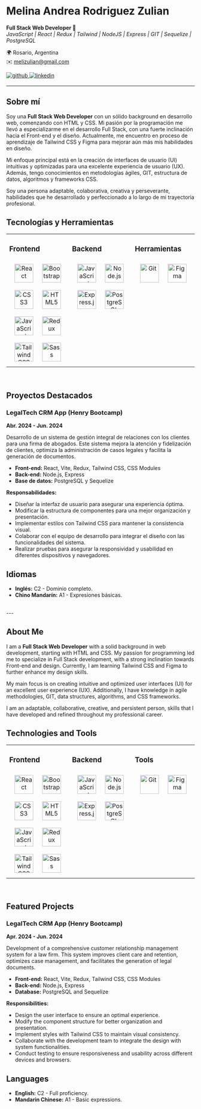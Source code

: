 # Melina Andrea Rodriguez Zulian

**Full Stack Web Developer 🚀**  
*JavaScript | React | Redux | Tailwind | NodeJS | Express | GIT | Sequelize | PostgreSQL*

🌍 Rosario, Argentina  
✉️ melizulian@gmail.com  
<div align="left">
<a href="https://github.com/melizulian" target="_blank">
<img src=https://img.shields.io/badge/github-%2324292e.svg?&style=for-the-badge&logo=github&logoColor=white alt=github style="margin-bottom: 5px;" />
</a>
<a href="https://linkedin.com/in/melizulian" target="_blank">
<img src=https://img.shields.io/badge/linkedin-%231E77B5.svg?&style=for-the-badge&logo=linkedin&logoColor=white alt=linkedin style="margin-bottom: 5px;" />
</a>  
</div>  

---

## Sobre mí

Soy una **Full Stack Web Developer** con un sólido background en desarrollo web, comenzando con HTML y CSS. Mi pasión por la programación me llevó a especializarme en el desarrollo Full Stack, con una fuerte inclinación hacia el Front-end y el diseño. Actualmente, me encuentro en proceso de aprendizaje de Tailwind CSS y Figma para mejorar aún más mis habilidades en diseño.

Mi enfoque principal está en la creación de interfaces de usuario (UI) intuitivas y optimizadas para una excelente experiencia de usuario (UX). Además, tengo conocimientos en metodologías ágiles, GIT, estructura de datos, algoritmos y frameworks CSS. 

Soy una persona adaptable, colaborativa, creativa y perseverante, habilidades que he desarrollado y perfeccionado a lo largo de mi trayectoria profesional.



## Tecnologías y Herramientas 
<table><tr><td valign="top" width="33%">


### Frontend  
<div align="center">  
<a href="https://reactjs.org/" target="_blank"><img style="margin: 10px" src="https://profilinator.rishav.dev/skills-assets/react-original-wordmark.svg" alt="React" height="50" /></a>  
<a href="https://getbootstrap.com/docs/3.4/javascript/" target="_blank"><img style="margin: 10px" src="https://profilinator.rishav.dev/skills-assets/bootstrap-plain.svg" alt="Bootstrap" height="50" /></a>  
<a href="https://www.w3schools.com/css/" target="_blank"><img style="margin: 10px" src="https://profilinator.rishav.dev/skills-assets/css3-original-wordmark.svg" alt="CSS3" height="50" /></a>  
<a href="https://en.wikipedia.org/wiki/HTML5" target="_blank"><img style="margin: 10px" src="https://profilinator.rishav.dev/skills-assets/html5-original-wordmark.svg" alt="HTML5" height="50" /></a>  
<a href="https://www.javascript.com/" target="_blank"><img style="margin: 10px" src="https://profilinator.rishav.dev/skills-assets/javascript-original.svg" alt="JavaScript" height="50" /></a>  
<a href="https://redux.js.org/" target="_blank"><img style="margin: 10px" src="https://profilinator.rishav.dev/skills-assets/redux-original.svg" alt="Redux" height="50" /></a>  
<a href="https://www.tailwindcss.com/" target="_blank"><img style="margin: 10px" src="https://profilinator.rishav.dev/skills-assets/tailwindcss.svg" alt="Tailwind CSS" height="50" /></a>  
<a href="https://sass-lang.com/" target="_blank"><img style="margin: 10px" src="https://profilinator.rishav.dev/skills-assets/sass-original.svg" alt="Sass" height="50" /></a>  
</div>

</td><td valign="top" width="33%">


### Backend  
<div align="center">  
<a href="https://www.javascript.com/" target="_blank"><img style="margin: 10px" src="https://profilinator.rishav.dev/skills-assets/javascript-original.svg" alt="JavaScript" height="50" /></a>  
<a href="https://nodejs.org/" target="_blank"><img style="margin: 10px" src="https://profilinator.rishav.dev/skills-assets/nodejs-original-wordmark.svg" alt="Node.js" height="50" /></a>  
<a href="https://expressjs.com/" target="_blank"><img style="margin: 10px" src="https://profilinator.rishav.dev/skills-assets/express-original-wordmark.svg" alt="Express.js" height="50" /></a>  
<a href="https://www.postgresql.org/" target="_blank"><img style="margin: 10px" src="https://profilinator.rishav.dev/skills-assets/postgresql-original-wordmark.svg" alt="PostgreSQL" height="50" /></a>  
</div>

</td><td valign="top" width="33%">


### Herramientas  
<div align="center">  
<a href="https://github.com/" target="_blank"><img style="margin: 10px" src="https://profilinator.rishav.dev/skills-assets/git-scm-icon.svg" alt="Git" height="50" /></a>  
<a href="https://www.figma.com/" target="_blank"><img style="margin: 10px" src="https://profilinator.rishav.dev/skills-assets/figma-icon.svg" alt="Figma" height="50" /></a>  
</div>

</td></tr></table>  

<br/>   

## Proyectos Destacados

### LegalTech CRM App (Henry Bootcamp)
**Abr. 2024 - Jun. 2024**

Desarrollo de un sistema de gestión integral de relaciones con los clientes para una firma de abogados. Este sistema mejora la atención y fidelización de clientes, optimiza la administración de casos legales y facilita la generación de documentos.

- **Front-end:** React, Vite, Redux, Tailwind CSS, CSS Modules
- **Back-end:** Node.js, Express
- **Base de datos:** PostgreSQL y Sequelize

**Responsabilidades:**
- Diseñar la interfaz de usuario para asegurar una experiencia óptima.
- Modificar la estructura de componentes para una mejor organización y presentación.
- Implementar estilos con Tailwind CSS para mantener la consistencia visual.
- Colaborar con el equipo de desarrollo para integrar el diseño con las funcionalidades del sistema.
- Realizar pruebas para asegurar la responsividad y usabilidad en diferentes dispositivos y navegadores.

## Idiomas

- **Inglés:** C2 - Dominio completo.
- **Chino Mandarín:** A1 - Expresiones básicas.

<br/> 
---

## About Me

I am a **Full Stack Web Developer** with a solid background in web development, starting with HTML and CSS. My passion for programming led me to specialize in Full Stack development, with a strong inclination towards Front-end and design. Currently, I am learning Tailwind CSS and Figma to further enhance my design skills.

My main focus is on creating intuitive and optimized user interfaces (UI) for an excellent user experience (UX). Additionally, I have knowledge in agile methodologies, GIT, data structures, algorithms, and CSS frameworks.

I am an adaptable, collaborative, creative, and persistent person, skills that I have developed and refined throughout my professional career.

## Technologies and Tools 
<table><tr><td valign="top" width="33%">

### Frontend  
<div align="center">  
<a href="https://reactjs.org/" target="_blank"><img style="margin: 10px" src="https://profilinator.rishav.dev/skills-assets/react-original-wordmark.svg" alt="React" height="50" /></a>  
<a href="https://getbootstrap.com/docs/3.4/javascript/" target="_blank"><img style="margin: 10px" src="https://profilinator.rishav.dev/skills-assets/bootstrap-plain.svg" alt="Bootstrap" height="50" /></a>  
<a href="https://www.w3schools.com/css/" target="_blank"><img style="margin: 10px" src="https://profilinator.rishav.dev/skills-assets/css3-original-wordmark.svg" alt="CSS3" height="50" /></a>  
<a href="https://en.wikipedia.org/wiki/HTML5" target="_blank"><img style="margin: 10px" src="https://profilinator.rishav.dev/skills-assets/html5-original-wordmark.svg" alt="HTML5" height="50" /></a>  
<a href="https://www.javascript.com/" target="_blank"><img style="margin: 10px" src="https://profilinator.rishav.dev/skills-assets/javascript-original.svg" alt="JavaScript" height="50" /></a>  
<a href="https://redux.js.org/" target="_blank"><img style="margin: 10px" src="https://profilinator.rishav.dev/skills-assets/redux-original.svg" alt="Redux" height="50" /></a>  
<a href="https://www.tailwindcss.com/" target="_blank"><img style="margin: 10px" src="https://profilinator.rishav.dev/skills-assets/tailwindcss.svg" alt="Tailwind CSS" height="50" /></a>  
<a href="https://sass-lang.com/" target="_blank"><img style="margin: 10px" src="https://profilinator.rishav.dev/skills-assets/sass-original.svg" alt="Sass" height="50" /></a>  
</div>

</td><td valign="top" width="33%">

### Backend  
<div align="center">  
<a href="https://www.javascript.com/" target="_blank"><img style="margin: 10px" src="https://profilinator.rishav.dev/skills-assets/javascript-original.svg" alt="JavaScript" height="50" /></a>  
<a href="https://nodejs.org/" target="_blank"><img style="margin: 10px" src="https://profilinator.rishav.dev/skills-assets/nodejs-original-wordmark.svg" alt="Node.js" height="50" /></a>  
<a href="https://expressjs.com/" target="_blank"><img style="margin: 10px" src="https://profilinator.rishav.dev/skills-assets/express-original-wordmark.svg" alt="Express.js" height="50" /></a>  
<a href="https://www.postgresql.org/" target="_blank"><img style="margin: 10px" src="https://profilinator.rishav.dev/skills-assets/postgresql-original-wordmark.svg" alt="PostgreSQL" height="50" /></a>  
</div>

</td><td valign="top" width="33%">

### Tools  
<div align="center">  
<a href="https://github.com/" target="_blank"><img style="margin: 10px" src="https://profilinator.rishav.dev/skills-assets/git-scm-icon.svg" alt="Git" height="50" /></a>  
<a href="https://www.figma.com/" target="_blank"><img style="margin: 10px" src="https://profilinator.rishav.dev/skills-assets/figma-icon.svg" alt="Figma" height="50" /></a>  
</div>

</td></tr></table>  

<br/>   

## Featured Projects

### LegalTech CRM App (Henry Bootcamp)
**Apr. 2024 - Jun. 2024**

Development of a comprehensive customer relationship management system for a law firm. This system improves client care and retention, optimizes case management, and facilitates the generation of legal documents.

- **Front-end:** React, Vite, Redux, Tailwind CSS, CSS Modules
- **Back-end:** Node.js, Express
- **Database:** PostgreSQL and Sequelize

**Responsibilities:**
- Design the user interface to ensure an optimal experience.
- Modify the component structure for better organization and presentation.
- Implement styles with Tailwind CSS to maintain visual consistency.
- Collaborate with the development team to integrate the design with system functionalities.
- Conduct testing to ensure responsiveness and usability across different devices and browsers.

## Languages

- **English:** C2 - Full proficiency.
- **Mandarin Chinese:** A1 - Basic expressions.
 
  
<br/> 

 
